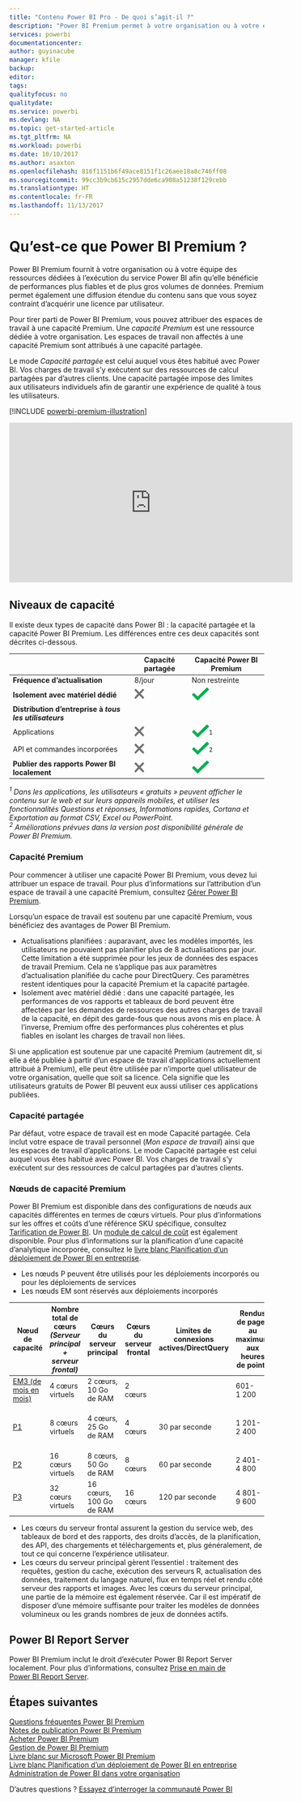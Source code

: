 ```yaml
---
title: "Contenu Power BI Pro - De quoi s’agit-il ?"
description: "Power BI Premium permet à votre organisation ou à votre équipe de bénéficier de performances plus fiables et de plus gros volumes de données sans qu’il soit nécessaire d’acquérir une licence pour chaque utilisateur."
services: powerbi
documentationcenter: 
author: guyinacube
manager: kfile
backup: 
editor: 
tags: 
qualityfocus: no
qualitydate: 
ms.service: powerbi
ms.devlang: NA
ms.topic: get-started-article
ms.tgt_pltfrm: NA
ms.workload: powerbi
ms.date: 10/10/2017
ms.author: asaxton
ms.openlocfilehash: 816f1151b6f49ace8151f1c26aee18a8c746ff08
ms.sourcegitcommit: 99cc3b9cb615c2957dde6ca908a51238f129cebb
ms.translationtype: HT
ms.contentlocale: fr-FR
ms.lasthandoff: 11/13/2017
---
```

# <a name="power-bi-premium---what-is-it"></a>Qu’est-ce que Power BI Premium ?
Power BI Premium fournit à votre organisation ou à votre équipe des ressources dédiées à l’exécution du service Power BI afin qu’elle bénéficie de performances plus fiables et de plus gros volumes de données. Premium permet également une diffusion étendue du contenu sans que vous soyez contraint d’acquérir une licence par utilisateur.

Pour tirer parti de Power BI Premium, vous pouvez attribuer des espaces de travail à une capacité Premium. Une *capacité Premium* est une ressource dédiée à votre organisation. Les espaces de travail non affectés à une capacité Premium sont attribués à une capacité partagée.

Le mode *Capacité partagée* est celui auquel vous êtes habitué avec Power BI. Vos charges de travail s’y exécutent sur des ressources de calcul partagées par d’autres clients. Une capacité partagée impose des limites aux utilisateurs individuels afin de garantir une expérience de qualité à tous les utilisateurs.

[!INCLUDE [powerbi-premium-illustration](./includes/powerbi-premium-illustration.md)]

<iframe width="560" height="315" src="https://www.youtube.com/embed/lNQDkN0GXzU?rel=0&amp;showinfo=0" frameborder="0" allowfullscreen></iframe>

## <a name="capacity-tiers"></a>Niveaux de capacité
Il existe deux types de capacité dans Power BI : la capacité partagée et la capacité Power BI Premium. Les différences entre ces deux capacités sont décrites ci-dessous.

|  | Capacité partagée | Capacité Power BI Premium |
| --- | --- | --- |
| **Fréquence d’actualisation** |8/jour |Non restreinte |
| **Isolement avec matériel dédié** |![](media/service-premium/not-available.png "Non disponible") |![](media/service-premium/available.png "Disponible") |
| **Distribution d’entreprise à** ***tous les utilisateurs*** | | |
| Applications |![](media/service-premium/not-available.png "Non disponible") |![](media/service-premium/available.png "Disponible")<sup>1</sup> |
| API et commandes incorporées |![](media/service-premium/not-available.png "Non disponible") |![](media/service-premium/available.png "Disponible")<sup>2</sup> |
| **Publier des rapports Power BI localement** |![](media/service-premium/not-available.png "Non disponible") |![](media/service-premium/available.png "Disponible") |

*<sup>1</sup> Dans les applications, les utilisateurs « gratuits » peuvent afficher le contenu sur le web et sur leurs appareils mobiles, et utiliser les fonctionnalités Questions et réponses, Informations rapides, Cortana et Exportation au format CSV, Excel ou PowerPoint.*  
*<sup>2</sup> Améliorations prévues dans la version post disponibilité générale de Power BI Premium.*

### <a name="premium-capacity"></a>Capacité Premium
Pour commencer à utiliser une capacité Power BI Premium, vous devez lui attribuer un espace de travail. Pour plus d’informations sur l’attribution d’un espace de travail à une capacité Premium, consultez [Gérer Power BI Premium](service-admin-premium-manage.md).

Lorsqu’un espace de travail est soutenu par une capacité Premium, vous bénéficiez des avantages de Power BI Premium.

* Actualisations planifiées : auparavant, avec les modèles importés, les utilisateurs ne pouvaient pas planifier plus de 8 actualisations par jour. Cette limitation a été supprimée pour les jeux de données des espaces de travail Premium. Cela ne s’applique pas aux paramètres d’actualisation planifiée du cache pour DirectQuery. Ces paramètres restent identiques pour la capacité Premium et la capacité partagée.
* Isolement avec matériel dédié : dans une capacité partagée, les performances de vos rapports et tableaux de bord peuvent être affectées par les demandes de ressources des autres charges de travail de la capacité, en dépit des garde-fous que nous avons mis en place. À l’inverse, Premium offre des performances plus cohérentes et plus fiables en isolant les charges de travail non liées.

Si une application est soutenue par une capacité Premium (autrement dit, si elle a été publiée à partir d’un espace de travail d’applications actuellement attribué à Premium), elle peut être utilisée par n’importe quel utilisateur de votre organisation, quelle que soit sa licence. Cela signifie que les utilisateurs gratuits de Power BI peuvent eux aussi utiliser ces applications publiées.

### <a name="shared-capacity"></a>Capacité partagée
Par défaut, votre espace de travail est en mode Capacité partagée. Cela inclut votre espace de travail personnel (*Mon espace de travail*) ainsi que les espaces de travail d’applications. Le mode Capacité partagée est celui auquel vous êtes habitué avec Power BI. Vos charges de travail s’y exécutent sur des ressources de calcul partagées par d’autres clients.

<a name="premiumskus"/>

### <a name="premium-capacity-nodes"></a>Nœuds de capacité Premium
Power BI Premium est disponible dans des configurations de nœuds aux capacités différentes en termes de cœurs virtuels. Pour plus d’informations sur les offres et coûts d’une référence SKU spécifique, consultez [Tarification de Power BI](https://powerbi.microsoft.com/pricing/). Un [module de calcul de coût](https://powerbi.microsoft.com/calculator/) est également disponible. Pour plus d’informations sur la planification d’une capacité d’analytique incorporée, consultez le [livre blanc Planification d’un déploiement de Power BI en entreprise](https://aka.ms/pbienterprisedeploy).

* Les nœuds P peuvent être utilisés pour les déploiements incorporés ou pour les déploiements de services
* Les nœuds EM sont réservés aux déploiements incorporés

| Nœud de capacité | Nombre total de cœurs<br/>*(Serveur principal + serveur frontal)* | Cœurs du serveur principal | Cœurs du serveur frontal | Limites de connexions actives/DirectQuery | Rendus de pages au maximum aux heures de pointe | Disponibilité |
| --- | --- | --- | --- | --- | --- | --- |
| [EM3 (de mois en mois)](https://portal.office.com/SubscriptionDetails?OfferId=4004702D-749C-4F74-BF47-3048F1833780&adminportal=1) |4 cœurs virtuels |2 cœurs, 10 Go de RAM |2 cœurs | |601-1 200 |Disponibilité |
| [P1](https://portal.office.com/SubscriptionDetails?OfferId=b3ec5615-cc11-48de-967d-8d79f7cb0af1&adminportal=1) |8 cœurs virtuels |4 cœurs, 25 Go de RAM |4 cœurs |30 par seconde |1 201-2 400 |Disponible ([de mois en mois](https://portal.office.com/SubscriptionDetails?OfferId=E4C8EDD3-74A1-4D42-A738-C647972FBE81&adminportal=1) est également disponible) |
| [P2](https://portal.office.com/SubscriptionDetails?OfferId=062F2AA7-B4BC-4B0E-980F-2072102D8605&adminportal=1) |16 cœurs virtuels |8 cœurs, 50 Go de RAM |8 cœurs |60 par seconde |2 401-4 800 |Disponibilité |
| [P3](https://portal.office.com/SubscriptionDetails?OfferId=40c7d673-375c-42a1-84ca-f993a524fed0&adminportal=1) |32 cœurs virtuels |16 cœurs, 100 Go de RAM |16 cœurs |120 par seconde |4 801-9 600 |Disponibilité |

* Les cœurs du serveur frontal assurent la gestion du service web, des tableaux de bord et des rapports, des droits d’accès, de la planification, des API, des chargements et téléchargements et, plus généralement, de tout ce qui concerne l’expérience utilisateur.
* Les cœurs du serveur principal gèrent l’essentiel : traitement des requêtes, gestion du cache, exécution des serveurs R, actualisation des données, traitement du langage naturel, flux en temps réel et rendu côté serveur des rapports et images. Avec les cœurs du serveur principal, une partie de la mémoire est également réservée. Car il est impératif de disposer d’une mémoire suffisante pour traiter les modèles de données volumineux ou les grands nombres de jeux de données actifs.

## <a name="power-bi-report-server"></a>Power BI Report Server
Power BI Premium inclut le droit d’exécuter Power BI Report Server localement. Pour plus d’informations, consultez [Prise en main de Power BI Report Server](report-server/get-started.md).

## <a name="next-steps"></a>Étapes suivantes
[Questions fréquentes Power BI Premium](service-premium-faq.md)  
[Notes de publication Power BI Premium](service-premium-release-notes.md)  
[Acheter Power BI Premium](service-admin-premium-purchase.md)  
[Gestion de Power BI Premium](service-admin-premium-manage.md)  
[Livre blanc sur Microsoft Power BI Premium](https://aka.ms/pbipremiumwhitepaper)  
[Livre blanc Planification d’un déploiement de Power BI en entreprise](https://aka.ms/pbienterprisedeploy)  
[Administration de Power BI dans votre organisation](service-admin-administering-power-bi-in-your-organization.md)  

D’autres questions ? [Essayez d’interroger la communauté Power BI](https://community.powerbi.com/)


